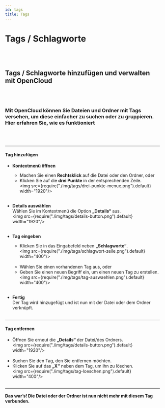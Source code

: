 ```yaml
---
id: tags
title: Tags
---
```

# Tags / Schlagworte
<br/><br/>

## Tags / Schlagworte hinzufügen und verwalten mit OpenCloud
<br/><br/>

### Mit OpenCloud können Sie Dateien und Ordner mit **Tags** versehen, um diese einfacher zu suchen oder zu gruppieren. Hier erfahren Sie, wie es funktioniert
<br/><br/>

---

#### Tag hinzufügen

- **Kontextmenü öffnen**  
   - Machen Sie einen **Rechtsklick** auf die Datei oder den Ordner, oder  
   - Klicken Sie auf die **drei Punkte** in der entsprechenden Zeile.  
   <img src={require("./img/tags/drei-punkte-menue.png").default} width="1920"/>
<br/><br/>

- **Details auswählen**  
   Wählen Sie im Kontextmenü die Option **„Details“** aus.  
   <img src={require("./img/tags/details-button.png").default} width="1920"/>
<br/><br/>

- **Tag eingeben**  
   - Klicken Sie in das Eingabefeld neben **„Schlagworte“**.  
   <img src={require("./img/tags/schlagwort-zeile.png").default} width="400"/>
   <br/><br/>
   - Wählen Sie einen vorhandenen Tag aus, oder  
   - Geben Sie einen neuen Begriff ein, um einen neuen Tag zu erstellen.  
   <img src={require("./img/tags/tag-auswaehlen.png").default} width="400"/>
<br/><br/>

- **Fertig**  
   Der Tag wird hinzugefügt und ist nun mit der Datei oder dem Ordner verknüpft.
<br/><br/>

---

#### Tag entfernen

- Öffnen Sie erneut die **„Details“** der Datei/des Ordners.  
<img src={require("./img/tags/details-button.png").default} width="1920"/>
<br/><br/>
- Suchen Sie den Tag, den Sie entfernen möchten.  
- Klicken Sie auf das **„X“** neben dem Tag, um ihn zu löschen.  
<img src={require("./img/tags/tag-loeschen.png").default} width="400"/>
<br/><br/>

---

**Das war’s! Die Datei oder der Ordner ist nun nicht mehr mit diesem Tag verbunden.**